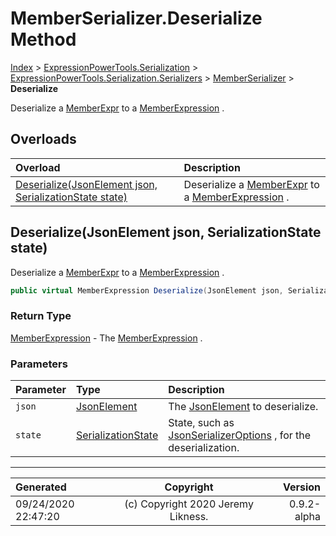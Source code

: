 ﻿# MemberSerializer.Deserialize Method

[Index](../index.md) > [ExpressionPowerTools.Serialization](ExpressionPowerTools.Serialization.a.md) > [ExpressionPowerTools.Serialization.Serializers](ExpressionPowerTools.Serialization.Serializers.n.md) > [MemberSerializer](ExpressionPowerTools.Serialization.Serializers.MemberSerializer.cs.md) > **Deserialize**

Deserialize a [MemberExpr](ExpressionPowerTools.Serialization.Serializers.MemberExpr.cs.md) to a [MemberExpression](https://docs.microsoft.com/dotnet/api/system.linq.expressions.memberexpression) .

## Overloads

| Overload | Description |
| :-- | :-- |
| [Deserialize(JsonElement json, SerializationState state)](#deserializejsonelement-json-serializationstate-state) | Deserialize a [MemberExpr](ExpressionPowerTools.Serialization.Serializers.MemberExpr.cs.md) to a [MemberExpression](https://docs.microsoft.com/dotnet/api/system.linq.expressions.memberexpression) . |
## Deserialize(JsonElement json, SerializationState state)

Deserialize a [MemberExpr](ExpressionPowerTools.Serialization.Serializers.MemberExpr.cs.md) to a [MemberExpression](https://docs.microsoft.com/dotnet/api/system.linq.expressions.memberexpression) .

```csharp
public virtual MemberExpression Deserialize(JsonElement json, SerializationState state)
```

### Return Type

 [MemberExpression](https://docs.microsoft.com/dotnet/api/system.linq.expressions.memberexpression)  - The [MemberExpression](https://docs.microsoft.com/dotnet/api/system.linq.expressions.memberexpression) .

### Parameters

| Parameter | Type | Description |
| :-- | :-- | :-- |
| `json` | [JsonElement](https://docs.microsoft.com/dotnet/api/system.text.json.jsonelement) | The [JsonElement](https://docs.microsoft.com/dotnet/api/system.text.json.jsonelement) to deserialize. |
| `state` | [SerializationState](ExpressionPowerTools.Serialization.Serializers.SerializationState.cs.md) | State, such as [JsonSerializerOptions](https://docs.microsoft.com/dotnet/api/system.text.json.jsonserializeroptions) , for the deserialization. |



---

| Generated | Copyright | Version |
| :-- | :-: | --: |
| 09/24/2020 22:47:20 | (c) Copyright 2020 Jeremy Likness. | 0.9.2-alpha |
